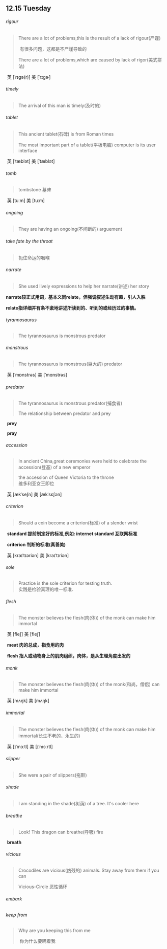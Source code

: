 ## 12.15	Tuesday

###### rigour

> There are a lot of problems,this is the result of a lack of rigour(严谨)
>
> ​	有很多问题，这都是不严谨导致的
>
> There are a lot of problems,which are caused by lack of rigor(美式拼法)

​	英 [ˈrɪgə(r)]   美 [ˈrɪɡɚ] 

###### timely

> The arrival of this man is timely(及时的)

###### tablet

> This ancient tablet(石碑) is from Roman times
>
> The most important part of a tablet(平板电脑) computer is its user interface

​	英 [ˈtæblət]   美 [ˈtæblət] 

###### tomb

> tombstone	墓碑

​	英 [tuːm]   美 [tuːm] 

###### ongoing

> They are having an ongoing(不间断的) arguement

###### take fate by the throat

> 扼住命运的咽喉

###### narrate

> She used lively expressions to help her narrate(讲述) her story

​	**narrate较正式用词，基本义同relate，但强调叙述生动有趣，引人入胜**

​	**relate指详细并有条不紊地讲述所读到的、听到的或经历过的事情。**

###### tyrannosaurus

> The tyrannosaurus is monstrous predator

###### monstrous

>The tyrannosaurus is monstrous(巨大的) predator

​	英 [ˈmɒnstrəs]   美 [ˈmɑnstrəs] 

###### predator

> The tyrannosaurus is monstrous predator(捕食者)
>
> The relationship between predator and prey

​	**prey**

​	**pray**

###### accession

> In ancient China,great ceremonies were held to celebrate the accession(登基) of a new emperor
>
> the accession of Queen Victoria to the throne  
> 	维多利亚女王即位

​	英 [ækˈseʃn]   美 [ækˈsɛʃən] 

###### criterion

> Should a coin become a criterion(标准) of a slender wrist

​	**standard	提前制定好的标准,例如:	internet standard	互联网标准**

​	**criterion	判断的标准(真善美)**

​	英 [kraɪˈtɪəriən]   美 [kraɪˈtɪriən] 

###### sole

>Practice is the sole criterion for testing truth.  
>	实践是检验真理的唯一标准.

###### flesh

> The monster believes the flesh(肉(体)) of the monk can make him immortal

​	英 [fleʃ]   美 [fleʃ] 

​	**meat	肉的总成，指食用的肉**

​	**flesh	指人或动物身上的肌肉组织，肉体，是从生理角度出发的**

###### monk

>The monster believes the flesh(肉(体)) of the monk(和尚，僧侣) can make him immortal

​	英 [mʌŋk]   美 [mʌŋk] 

###### immortal

> The monster believes the flesh(肉(体)) of the monk can make him immortal(长生不老的，永生的)

​	英 [ɪˈmɔːtl]   美 [ɪˈmɔːrtl] 

###### slipper

> She were a pair of slippers(拖鞋)

###### shade

> I am standing in the shade(树荫) of a tree. It's cooler here

###### breathe

> Look! This dragon can breathe(呼吸) fire

​	**breath**

###### vicious

> Crocodiles are vicious(凶残的) animals. Stay away from them if you can
>
> Vicious-Circle	恶性循环

###### embark

###### keep from

> Why are you keeping this from me
>
> ​	你为什么要瞒着我